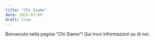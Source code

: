```yaml
---
title: "Chi Siamo"
date: 2025-03-09
draft: true
---
```


Benvenuto nella pagina "Chi Siamo"! Qui trovi informazioni su di noi.
